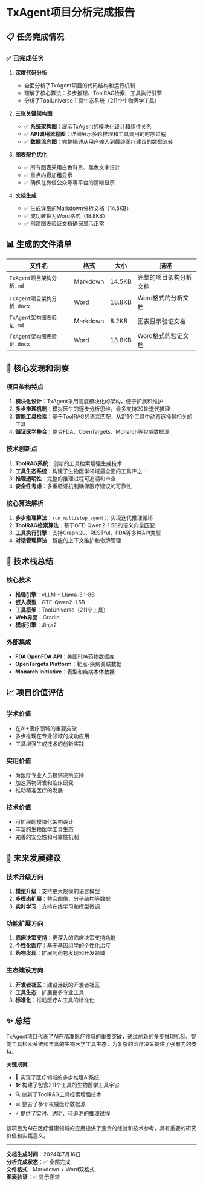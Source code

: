 # TxAgent项目分析完成报告

## 📋 任务完成情况

### ✅ 已完成任务

1. **深度代码分析**
   - 全面分析了TxAgent项目的代码结构和运行机制
   - 理解了核心算法：多步推理、ToolRAG检索、工具执行引擎
   - 分析了ToolUniverse工具生态系统（211个生物医学工具）

2. **三张关键架构图**
   - ✅ **系统架构图**：展示TxAgent的模块化设计和组件关系
   - ✅ **API调用流程图**：详细展示多轮推理和工具调用的时序过程
   - ✅ **数据流向图**：完整描述从用户输入到最终医疗建议的数据流转

3. **图表配色优化**
   - ✅ 所有图表采用白色背景、黑色文字设计
   - ✅ 重点内容加粗显示
   - ✅ 确保在微信公众号等平台的清晰显示

4. **文档生成**
   - ✅ 生成详细的Markdown分析文档（14.5KB）
   - ✅ 成功转换为Word格式（18.8KB）
   - ✅ 创建图表验证文档确保显示正常

## 📊 生成的文件清单

| 文件名 | 格式 | 大小 | 描述 |
|--------|------|------|------|
| `TxAgent项目架构分析.md` | Markdown | 14.5KB | 完整的项目架构分析文档 |
| `TxAgent项目架构分析.docx` | Word | 18.8KB | Word格式的分析文档 |
| `TxAgent架构图表验证.md` | Markdown | 8.2KB | 图表显示验证文档 |
| `TxAgent架构图表验证.docx` | Word | 13.8KB | Word格式的验证文档 |

## 🎯 核心发现和洞察

### 项目架构特点
1. **模块化设计**：TxAgent采用高度模块化的架构，便于扩展和维护
2. **多步推理机制**：模拟医生的逐步分析思维，最多支持20轮迭代推理
3. **智能工具检索**：基于ToolRAG的语义匹配，从211个工具中动态选择最相关的工具
4. **循证医学整合**：整合FDA、OpenTargets、Monarch等权威数据源

### 技术创新点
1. **ToolRAG系统**：创新的工具检索增强生成技术
2. **工具生态系统**：构建了生物医学领域最全面的工具库之一
3. **推理透明性**：完整的推理过程可追溯和审查
4. **安全性考虑**：多重验证机制确保医疗建议的可靠性

### 核心算法解析
1. **多步推理算法**：`run_multistep_agent()` 实现迭代推理循环
2. **ToolRAG检索算法**：基于GTE-Qwen2-1.5B的语义向量匹配
3. **工具执行引擎**：支持GraphQL、RESTful、FDA等多种API类型
4. **对话管理算法**：智能的上下文维护和令牌管理

## 🔧 技术栈总结

### 核心技术
- **推理引擎**：vLLM + Llama-3.1-8B
- **嵌入模型**：GTE-Qwen2-1.5B
- **工具框架**：ToolUniverse（211个工具）
- **Web界面**：Gradio
- **模板引擎**：Jinja2

### 外部集成
- **FDA OpenFDA API**：美国FDA药物数据库
- **OpenTargets Platform**：靶点-疾病关联数据
- **Monarch Initiative**：表型和疾病本体数据

## 📈 项目价值评估

### 学术价值
- 在AI+医疗领域的重要突破
- 多步推理在专业领域的成功应用
- 工具增强生成技术的创新实践

### 实用价值
- 为医疗专业人员提供决策支持
- 加速药物研发和临床研究
- 推动精准医疗的发展

### 技术价值
- 可扩展的模块化架构设计
- 丰富的生物医学工具生态
- 完善的安全性和可靠性机制

## 🚀 未来发展建议

### 技术升级方向
1. **模型升级**：支持更大规模的语言模型
2. **多模态扩展**：整合图像、分子结构等数据
3. **实时学习**：支持在线学习和模型微调

### 功能扩展方向
1. **临床决策支持**：更深入的临床决策支持功能
2. **个性化医疗**：基于基因组学的个性化治疗
3. **药物发现**：扩展到药物发现和开发领域

### 生态建设方向
1. **开发者社区**：建设活跃的开发者社区
2. **工具生态**：扩展更多专业工具
3. **标准化**：推动医疗AI工具的标准化

## ✨ 总结

TxAgent项目代表了AI在精准医疗领域的重要突破，通过创新的多步推理机制、智能工具检索系统和丰富的生物医学工具生态，为复杂的治疗决策提供了强有力的支持。

**关键成就**：
- 🧠 实现了医疗领域的多步推理AI系统
- 🛠️ 构建了包含211个工具的生物医学工具宇宙
- 🔍 创新了ToolRAG工具检索增强技术
- 📊 整合了多个权威医疗数据源
- ⚡ 提供了实时、透明、可追溯的推理过程

该项目为AI在医疗健康领域的应用提供了宝贵的经验和技术参考，具有重要的研究价值和实践意义。

---

**文档生成时间**：2024年7月16日  
**分析完成状态**：✅ 全部完成  
**文件格式**：Markdown + Word双格式  
**图表验证**：✅ 显示正常
